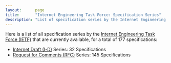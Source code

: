 ```yaml
---
layout:      page
title:       "Internet Engineering Task Force: Specification Series"
description: "List of specification series by the Internet Engineering Task Force (IETF/)"
---
```


Here is a list of all specification series by the [Internet Engineering Task Force (IETF)](http://www.ietf.org/) that are currently available, for a total of 177 specifications:

  * [Internet Draft (I-D)](I-D/) Series: 32 Specifications
  * [Request for Comments (RFC)](RFC/) Series: 145 Specifications
